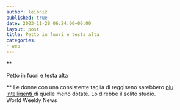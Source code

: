 ```yaml
---
author: leibniz
published: true
date: 2003-11-28 06:24:00+00:00
layout: post
title: Petto in fuori e testa alta   
categories:
- web
---
```


   **

Petto in fuori e testa alta   


** Le donne con una consistente taglia di reggiseno sarebbero  [ piu intelligenti ](http://www.weeklyworldnews.com/news/index.cfm?instanceid=59949)di quelle meno dotate. Lo direbbe il solito studio.   
World Weekly News
